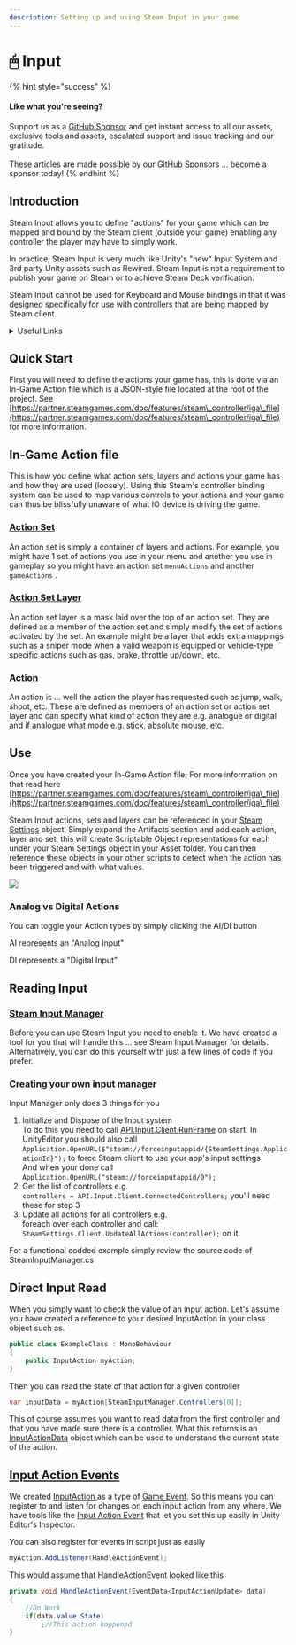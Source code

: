 ```yaml
---
description: Setting up and using Steam Input in your game
---
```


# 🖱 Input

{% hint style="success" %}
#### Like what you're seeing?

Support us as a [GitHub Sponsor](../../../../become-a-sponsor/) and get instant access to all our assets, exclusive tools and assets, escalated support and issue tracking and our gratitude.\
\
These articles are made possible by our [GitHub Sponsors](../../../../become-a-sponsor/) ... become a sponsor today!
{% endhint %}

## Introduction

Steam Input allows you to define "actions" for your game which can be mapped and bound by the Steam client (outside your game) enabling any controller the player may have to simply work.

In practice, Steam Input is very much like Unity's "new" Input System and 3rd party Unity assets such as Rewired. Steam Input is not a requirement to publish your game on Steam or to achieve Steam Deck verification.

Steam Input cannot be used for Keyboard and Mouse bindings in that it was designed specifically for use with controllers that are being mapped by Steam client.

<details>

<summary>Useful Links</summary>

* Valve's Documentation\
  [https://partner.steamgames.com/doc/features/steam\_controller](https://partner.steamgames.com/doc/features/steam\_controller)
* In-Game Action File Documentation\
  [https://partner.steamgames.com/doc/features/steam\_controller/iga\_file](https://partner.steamgames.com/doc/features/steam\_controller/iga\_file)

</details>

## Quick Start

First you will need to define the actions your game has, this is done via an In-Game Action file which is a JSON-style file located at the root of the project. See [https://partner.steamgames.com/doc/features/steam\_controller/iga\_file](https://partner.steamgames.com/doc/features/steam\_controller/iga\_file) for more information.

## In-Game Action file

This is how you define what action sets, layers and actions your game has and how they are used (loosely). Using this Steam's controller binding system can be used to map various controls to your actions and your game can thus be blissfully unaware of what IO device is driving the game.

### [Action Set](../../../../assets/steamworks/unity/scriptable-objects/input-action-set.md)

An action set is simply a container of layers and actions. For example, you might have 1 set of actions you use in your menu and another you use in gameplay so you might have an action set `menuActions` and another `gameActions` .

### [Action Set Layer](../../../../assets/steamworks/unity/scriptable-objects/input-action-set-layer.md)

An action set layer is a mask laid over the top of an action set. They are defined as a member of the action set and simply modify the set of actions activated by the set. An example might be a layer that adds extra mappings such as a sniper mode when a valid weapon is equipped or vehicle-type specific actions such as gas, brake, throttle up/down, etc.

### [Action](../../../../assets/steamworks/unity/scriptable-objects/input-action.md)

An action is ... well the action the player has requested such as jump, walk, shoot, etc. These are defined as members of an action set or action set layer and can specify what kind of action they are e.g. analogue or digital and if analogue what mode e.g. stick, absolute mouse, etc.

## Use

Once you have created your In-Game Action file; For more information on that read here [https://partner.steamgames.com/doc/features/steam\_controller/iga\_file](https://partner.steamgames.com/doc/features/steam\_controller/iga\_file)

Steam Input actions, sets and layers can be referenced in your [Steam Settings](../../../../assets/steamworks/unity/scriptable-objects/steam-settings/) object. Simply expand the Artifacts section and add each action, layer and set, this will create Scriptable Object representations for each under your Steam Settings object in your Asset folder. You can then reference these objects in your other scripts to detect when the action has been triggered and with what values.

![](<../../../../.gitbook/assets/image (158) (1) (1) (1).png>)

### Analog vs Digital Actions

You can toggle your Action types by simply clicking the AI/DI button

AI represents an "Analog Input"

DI represents a "Digital Input"

## Reading Input

### [Steam Input Manager](../../../../assets/steamworks/unity/components/steam-input-manager.md)

Before you can use Steam Input you need to enable it. We have created a tool for you that will handle this ... see Steam Input Manager for details. Alternatively, you can do this yourself with just a few lines of code if you prefer.

### Creating your own input manager

Input Manager only does 3 things for you

1. Initialize and Dispose of the Input system\
   To do this you need to call [API.Input.Client.RunFrame](../../../../assets/steamworks/api/input.md#run-frame) on start. In UnityEditor you should also call `Application.OpenURL($"steam://forceinputappid/{SteamSettings.ApplicationId}");` to force Steam client to use your app's input settings\
   And when your done call `Application.OpenURL("steam://forceinputappid/0");`
2. Get the list of controllers e.g.\
   `controllers = API.Input.Client.ConnectedControllers;` you'll need these for step 3
3. Update all actions for all controllers e.g.\
   foreach over each controller and call: `SteamSettings.Client.UpdateAllActions(controller);` on it.

For a functional codded example simply review the source code of SteamInputManager.cs

## Direct Input Read

When you simply want to check the value of an input action. Let's assume you have created a reference to your desired InputAction in your class object such as.

```csharp
public class ExampleClass : MonoBehaviour
{
    public InputAction myAction;
}
```

Then you can read the state of that action for a given controller&#x20;

```csharp
var inputData = myAction[SteamInputManager.Controllers[0]];
```

This of course assumes you want to read data from the first controller and that you have made sure there is a controller. What this returns is an [InputActionData](../../../../assets/steamworks/objects/input-action-data.md) object which can be used to understand the current state of the action.

## [Input Action Events](../../../../assets/steamworks/unity/components/input-action-event.md)

We created [InputAction ](../../../../assets/steamworks/unity/scriptable-objects/input-action.md)as a type of [Game Event](../../../../assets/system-core/game-events.md). So this means you can register to and listen for changes on each input action from any where. We have tools like the [Input Action Event](../../../../assets/steamworks/unity/components/input-action-event.md) that let you set this up easily in Unity Editor's Inspector.

You can also register for events in script just as easily

```csharp
myAction.AddListener(HandleActionEvent);
```

This would assume that HandleActionEvent looked like this

```csharp
private void HandleActionEvent(EventData<InputActionUpdate> data)
{
    //Do Work
    if(data.value.State)
        ;//This action happened
}
```
